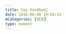 ```yaml
---
title: Say Goodbye👋
date: 2016-06-08 19:54:13
mCategories: [说说]
type: moment
---
```


<div id="pics-20160608195413"></div>

<script>
var data = [
    {"link": "2016-06-08_000000.jpeg", "type": "shuoshuo"}
];
picsRender(data, "pics-20160608195413");
</script>
